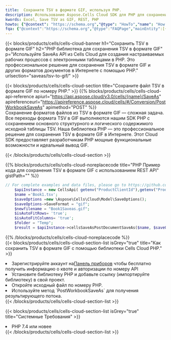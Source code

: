 ```yaml
---
title:  Сохраните TSV в формате GIF, используя PHP.
description: Использование Aspose.Cells Cloud SDK для PHP для сохранения файла формата TSV в формате GIF.
kwords: Excel, Save TSV as GIF, REST, PHP
howto: {"@context": "https://schema.org","@type": "HowTo","name": "How to save TSV as GIF using the Cells Cloud PHP library.","description": "How to save TSV as GIF using the Cells Cloud PHP library.","image": {"@type": "ImageObject"},"url": "/php/saveas/tsv-to-gif/","step": [{ "@type": "HowToStep","name": "How to save TSV as GIF using the Cells Cloud PHP library. step 1", "image": {"@type": "ImageObject",},"url": "/php/saveas/tsv-to-gif/","text": "Register an account at <a href='https://dashboard.aspose.cloud/'>Dashboard</a> to get free API quota & authorization details",},{ "@type": "HowToStep","name": "How to save TSV as GIF using the Cells Cloud PHP library. step 1", "image": {"@type": "ImageObject",},"url": "/php/saveas/tsv-to-gif/","text": "Install PHP library and add the reference (import the library) to your project.",},{ "@type": "HowToStep","name": "How to save TSV as GIF using the Cells Cloud PHP library. step 1", "image": {"@type": "ImageObject",},"url": "/php/saveas/tsv-to-gif/","text": "Open the source file in PHP.",},{ "@type": "HowToStep","name": "How to save TSV as GIF using the Cells Cloud PHP library. step 1", "image": {"@type": "ImageObject",},"url": "/php/saveas/tsv-to-gif/","text": "Use the `PostWorkbookSaveAs` method to retrieve the resulting stream.",}, ],"supply": {"@type": "HowToSupply","name": "document"},"tool": [{"@type": "HowToTool","name": "phpstorm, Visual Studio Code, Eclipse"},{"@type": "HowToTool","name": "Aspose Cells"}],"totalTime": "PT6M"}
fqa: {"@context":"https://schema.org","@type":"FAQPage","mainEntity":[{"@type":"Question","name":"Why save file as other formats file in C# using REST API?","acceptedAnswer":{"@type":"Answer","text":"Documents are encoded in many ways, and some files may be incompatible with the software you use. To open and read such files, just save them as appropriate file formats.<br/><ol><li>Install .NET SDK and add the reference (import the library) to your project.</li><li>Open the source file in C# using REST API.</li><li>Call the PostWorkbookSaveAsRequest() method, passing an output filename with required extension.</li><li>Get the result of save as a separate file.</li></ol>"}},{"@type":"Question","name":"What file formats can I save as with your C# library?","acceptedAnswer":{"@type":"Answer","text":"We support a variety of file formats for conversion using .NET library, including XLSX, Excel, xls , PDF, CSV, HTML, Markdown, XML, PNG, JPG, TIFF, Json, TXT and many more."}},{"@type":"Question","name":"What is the maximum allowed file size for conversion using this .NET library?","acceptedAnswer":{"@type":"Answer","text":"There are no file size limits for format conversions using .NET library."}}]}
---
```

{{< blocks/products/cells/cells-cloud-banner h1="Сохранить TSV в формате GIF" h2="PHP библиотека для сохранения TSV в формате GIF" p="Используйте SaveAs API из Cells Cloud для создания настраиваемых рабочих процессов с электронными таблицами в PHP. Это профессиональное решение для сохранения TSV в формате GIF и других форматов документов в Интернете с помощью PHP." urlsection="saveas/tsv-to-gif/" >}}

{{< blocks/products/cells/cells-cloud-section title="Сохраните файл TSV в формате GIF по номеру PHP." >}}
{{% blocks/products/cells/cells-cloud-api-reference apiurl="https://api.aspose.cloud/v3.0/cells/{name}/SaveAs" apireferenceurl="https://apireference.aspose.cloud/cells/#/Conversion/PostWorkbookSaveAs" apimethod="POST" %}}
<br/>
Сохранение форматов файлов из TSV в формате GIF — сложная задача. Все переходы формата TSV в GIF выполняются нашим SDK PHP с сохранением основного структурного и логического содержимого исходной таблицы TSV. Наша библиотека PHP — это профессиональное решение для сохранения TSV в формате GIF в Интернете. Этот Cloud SDK предоставляет разработчикам PHP мощные функциональные возможности и идеальный вывод GIF.

{{< /blocks/products/cells/cells-cloud-section >}}

{{% blocks/products/cells/cells-cloud-noreplacecode title="PHP Пример кода для сохранения TSV в формате GIF с использованием REST API" gistPath="" %}}
  
```php
// For complete examples and data files, please go to https://github.com/aspose-cells-cloud/aspose-cells-cloud-php/
    $apiInstance = new CellsApi( getenv("ProductClientId"),getenv("ProductClientSecret") );
    $name ='Book1.tsv';
    $saveOptions =new \Aspose\Cells\Cloud\Model\SaveOptions();
    $saveOptions->SaveFormat = "gif";
    $newfilename = "Book1Saveas.gif";
    $isAutoFitRows= 'true';
    $isAutoFitColumns= 'true';
    $folder = "Temp";
    $result = $apiInstance->cellsSaveAsPostDocumentSaveAs($name, $saveOptions, $newfilename,$isAutoFitRows, $isAutoFitColumns, $folder);
```
  
{{% /blocks/products/cells/cells-cloud-noreplacecode %}}
<br/>
{{< blocks/products/cells/cells-cloud-section-list isGrey="true" title="Как сохранить TSV в формате GIF с помощью библиотеки Cells Cloud PHP." >}}
<li> Зарегистрируйте аккаунт на<a href="https://dashboard.aspose.cloud/">Панель приборов</a> чтобы бесплатно получить информацию о квоте и авторизации по номеру API</li>
<li>Установите библиотеку PHP и добавьте ссылку (импортируйте библиотеку) в свой проект.</li>
<li>Откройте исходный файл по номеру PHP.</li>
<li>Используйте метод `PostWorkbookSaveAs` для получения результирующего потока.</li>
{{< /blocks/products/cells/cells-cloud-section-list >}}

{{< blocks/products/cells/cells-cloud-section-list isGrey="true" title="Системные Требования" >}}
<li>PHP 7.4 или новее</li>
{{< /blocks/products/cells/cells-cloud-section-list >}}
